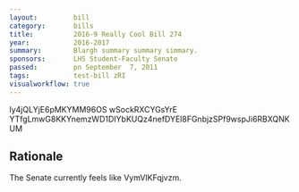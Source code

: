 ```yaml
---
layout:         bill
category:       bills
title:          2016-9 Really Cool Bill 274
year:           2016-2017
summary:        Blargh summary summary simmary.
sponsors:       LHS Student-Faculty Senate
passed:         pn September  7, 2011
tags:           test-bill zRI
visualworkflow: true
---
```



ly4jQLYjE6pMKYMM96OS wSockRXCYGsYrE YTfgLmwG8KKYnemzWD1DIYbKUQz4nefDYEl8FGnbjzSPf9wspJi6RBXQNKUM 




Rationale
---------
The Senate currently feels like VymVlKFqjvzm.
